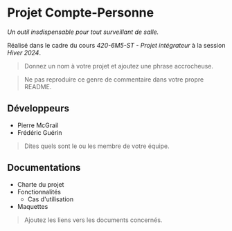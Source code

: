 # Projet Compte-Personne

*Un outil insdispensable pour tout surveillant de salle.*

Réalisé dans le cadre du cours *420-6M5-ST - Projet intégrateur* à la session *Hiver 2024*.

> Donnez un nom à votre projet et ajoutez une phrase accrocheuse. 

> Ne pas reproduire ce genre de commentaire dans votre propre README.

## Développeurs

- Pierre McGrail
- Frédéric Guérin

> Dites quels sont le ou les membre de votre équipe.

## Documentations

- Charte du projet
- Fonctionnalités
  - Cas d'utilisation
- Maquettes

> Ajoutez les liens vers les documents concernés.
